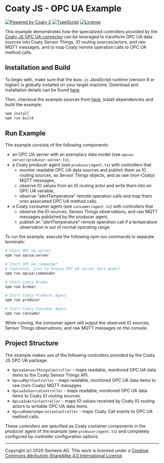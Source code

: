 # Coaty JS - OPC UA Example

[![Powered by Coaty 2](https://img.shields.io/badge/Powered%20by-Coaty%202-FF8C00.svg)](https://coaty.io)
[![TypeScript](https://img.shields.io/badge/Source%20code-TypeScript-007ACC.svg)](http://www.typescriptlang.org/)
[![License](https://img.shields.io/badge/License-MIT-blue.svg)](https://opensource.org/licenses/MIT)

This example demonstrates how the specialized controllers provided by the [Coaty
JS OPC UA connector](https://github.com/coatyio/connector.opc-ua.js) can be
leveraged to transform OPC UA data sources into Coaty Sensor Things, IO routing
sources/actors, and raw MQTT messages, and to map Coaty remote operation calls
to OPC UA method calls.

## Installation and Build

To begin with, make sure that the `Node.js` JavaScript runtime (version 8 or
higher) is globally installed on your target machine. Download and installation
details can be found [here](http://nodejs.org/).

Then, checkout the example sources from
[here](https://github.com/coatyio/connector.opc-ua.js/tree/master/example),
install dependencies and build the example:

```sh
npm install
npm run build
```

## Run Example

The example consists of the following components:

* an OPC UA server with an exemplary data model (see
  `opcua-server/producer-server.ts`),
* a Coaty producer agent (see `producer/agent.ts`) with controllers that
  * monitor readable OPC UA data sources and publish them as IO routing sources, as
      Sensor Things objects, and as raw (non-Coaty) MQTT messages,
  * observe IO values from an IO routing actor and write them into an OPC UA
    variable,
  * observe "alertTemperature" remote operation calls and map them onto
    associated OPC UA method calls.
* a Coaty consumer agent (see `consumer/agent.ts`) with controllers that
  * observe the IO sources, Sensor Things observations, and raw MQTT messages
    published by the producer agent,
  * publish an "alertTemperature" remote operation call if a temperature
    observation is out of normal operating range.

To run the example, execute the following npm run commands in separate
terminals:

```sh
# Start OPC UA server
npm run opcua:server

# Start OPC UA commander
# (optional, just to browse OPC UA server data model)
npm run opcua:commander

# Start Coaty Broker
npm run broker

# Start Coaty Producer Agent
npm run producer

# Start Coaty Consumer Agent
npm run consumer
```

While running, the consumer agent will output the observed IO sources, Sensor
Things observations, and raw MQTT messages on the console.

## Project Structure

The example makes use of the following controllers provided by the Coaty JS OPC
UA package:

* `OpcuaSensorThingsController` -  maps readable, monitored OPC UA data items to
  the Coaty Sensor Things API.
* `OpcuaMqttController` - maps readable, monitored OPC UA data items to raw
  (non-Coaty) MQTT messages.
* `OpcuaIoSourceController` - maps readable, monitored OPC UA data items to
  Coaty IO routing sources.
* `OpcuaIoActorController` - maps IO values received by Coaty IO routing actors
  to writable OPC UA data items.
* `OpcuaRemoteOperationController` - maps Coaty Call events to OPC UA method
  calls.

These controllers are specified as Coaty container components in the producer
agent of the example (see `producer/agent.ts`) and completely configured by
controller configuration options.

---
Copyright (c) 2020 Siemens AG. This work is licensed under a
[Creative Commons Attribution-ShareAlike 4.0 International License](http://creativecommons.org/licenses/by-sa/4.0/).
